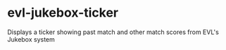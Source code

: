 # evl-jukebox-ticker
Displays a ticker showing past match and other match scores from EVL's Jukebox system
